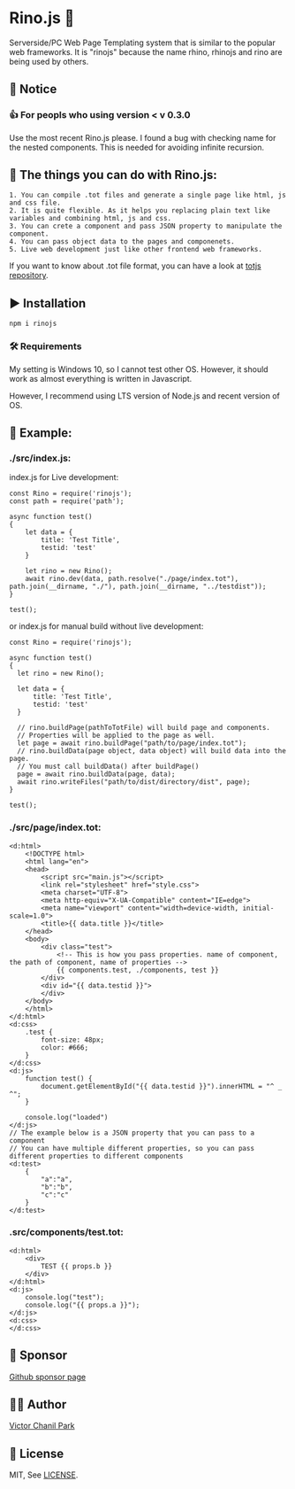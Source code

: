 # Rino.js 🦏
Serverside/PC Web Page Templating system that is similar to the popular web frameworks. It is "rinojs" because the name rhino, rhinojs and rino are being used by others.

## 📢 Notice
### 👍 For peopls who using version < v 0.3.0
Use the most recent Rino.js please. I found a bug with checking name for the nested components. This is needed for avoiding infinite recursion.

## 💪 The things you can do with Rino.js:
```
1. You can compile .tot files and generate a single page like html, js and css file.
2. It is quite flexible. As it helps you replacing plain text like variables and combining html, js and css.
3. You can crete a component and pass JSON property to manipulate the component.
4. You can pass object data to the pages and componenets.
5. Live web development just like other frontend web frameworks.
```

If you want to know about .tot file format, you can have a look at [totjs repository](https://github.com/opdev1004/totjs).

## ▶️ Installation
```
npm i rinojs
```

### 🛠 Requirements
My setting is Windows 10, so I cannot test other OS. However, it should work as almost everything is written in Javascript.

However, I recommend using LTS version of Node.js and recent version of OS.

## 📖 Example:
### ./src/index.js:
index.js for Live development:
```
const Rino = require('rinojs');
const path = require('path');

async function test()
{
    let data = {
        title: 'Test Title',
        testid: 'test'
    }

    let rino = new Rino();
    await rino.dev(data, path.resolve("./page/index.tot"), path.join(__dirname, "./"), path.join(__dirname, "../testdist"));
}

test();
```
or index.js for manual build without live development:

```
const Rino = require('rinojs');

async function test()
{
  let rino = new Rino();

  let data = {
      title: 'Test Title',
      testid: 'test'
  }

  // rino.buildPage(pathToTotFile) will build page and components.
  // Properties will be applied to the page as well.
  let page = await rino.buildPage("path/to/page/index.tot");
  // rino.buildData(page object, data object) will build data into the page.
  // You must call buildData() after buildPage()
  page = await rino.buildData(page, data);
  await rino.writeFiles("path/to/dist/directory/dist", page);
}

test();
```
### ./src/page/index.tot:
```
<d:html>
    <!DOCTYPE html>
    <html lang="en">
    <head>
        <script src="main.js"></script>
        <link rel="stylesheet" href="style.css">
        <meta charset="UTF-8">
        <meta http-equiv="X-UA-Compatible" content="IE=edge">
        <meta name="viewport" content="width=device-width, initial-scale=1.0">
        <title>{{ data.title }}</title>
    </head>
    <body>
        <div class="test">
            <!-- This is how you pass properties. name of component, the path of component, name of properties -->
            {{ components.test, ./components, test }}
        </div>
        <div id="{{ data.testid }}">
        </div>
    </body>
    </html>
</d:html>
<d:css>
    .test {
        font-size: 48px;
        color: #666;
    }
</d:css>
<d:js>
    function test() {
        document.getElementById("{{ data.testid }}").innerHTML = "^ _ ^";
    }

    console.log("loaded")
</d:js>
// The example below is a JSON property that you can pass to a component
// You can have multiple different properties, so you can pass different properties to different components
<d:test>
    {
        "a":"a",
        "b":"b",
        "c":"c"
    }
</d:test>
```

### .src/components/test.tot:
```
<d:html>
    <div>
        TEST {{ props.b }}
    </div>
</d:html>
<d:js>
    console.log("test");
    console.log("{{ props.a }}");
</d:js>
<d:css>
</d:css>
```

## 💪 Sponsor 
[Github sponsor page](https://github.com/sponsors/opdev1004)

## 👨‍💻 Author
[Victor Chanil Park](https://github.com/opdev1004)

## 💯 License
MIT, See [LICENSE](./LICENSE).
